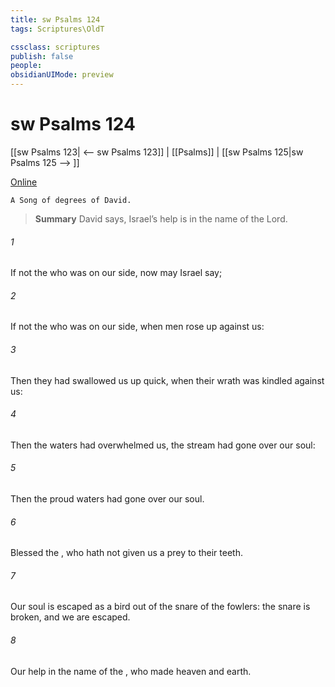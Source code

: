 ```yaml
---
title: sw Psalms 124
tags: Scriptures\OldT

cssclass: scriptures
publish: false
people:
obsidianUIMode: preview
---
```


# sw Psalms 124
[[sw Psalms 123| <-- sw Psalms 123]] | [[Psalms]] | [[sw Psalms 125|sw Psalms 125 --> ]]

[Online](https://churchofjesuschrist.org/study/scriptures/ot/ps/124?lang=eng)

```
A Song of degrees of David.
```

> __Summary__
David says, Israel’s help is in the name of the Lord.

###### 1 
If  not  the  who was on our side, now may Israel say;

###### 2 
If  not  the  who was on our side, when men rose up against us:

###### 3 
Then they had swallowed us up quick, when their wrath was kindled against us:

###### 4 
Then the waters had overwhelmed us, the stream had gone over our soul:

###### 5 
Then the proud waters had gone over our soul.

###### 6 
Blessed  the , who hath not given us  a prey to their teeth.

###### 7 
Our soul is escaped as a bird out of the snare of the fowlers: the snare is broken, and we are escaped.

###### 8 
Our help  in the name of the , who made heaven and earth.

